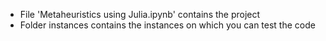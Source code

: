 - File 'Metaheuristics using Julia.ipynb' contains the project
- Folder instances contains the instances on which you can test the code